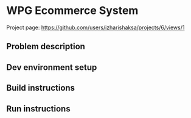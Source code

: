 # WPG Ecommerce System
Project page: https://github.com/users/izharishaksa/projects/6/views/1

## Problem description

## Dev environment setup

## Build instructions

## Run instructions
